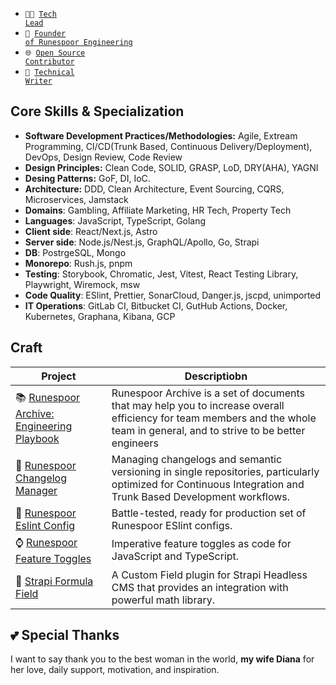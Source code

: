 - <code>👨‍💻 [Tech Lead](https://ua.linkedin.com/in/boris-shuliak-1a3b441b7)</code>
- <code>🐍 [Founder of Runespoor Engineering](https://github.com/runespoor-engineering)</code>
- <code>🌐 [Open Source Contributor](https://github.com/BorysShulyak#craft)</code>
- <code>📝 [Technical Writer](https://runespoor.substack.com)</code>

## Core Skills & Specialization
- **Software Development Practices/Methodologies:** Agile, Extream Programming, CI/CD(Trunk Based, Continuous Delivery/Deployment), DevOps, Design Review, Code Review
- **Design Principles:** Clean Code, SOLID, GRASP, LoD, DRY(AHA), YAGNI
- **Desing Patterns:** GoF, DI, IoC.
- **Architecture:** DDD, Clean Architecture, Event Sourcing, CQRS, Microservices, Jamstack
- **Domains**: Gambling, Affiliate Marketing, HR Tech, Property Tech
- **Languages**: JavaScript, TypeScript, Golang
- **Client side**: React/Next.js, Astro
- **Server side**: Node.js/Nest.js, GraphQL/Apollo, Go, Strapi
- **DB**: PostrgeSQL, Mongo
- **Monorepo**: Rush.js, pnpm
- **Testing**: Storybook, Chromatic, Jest, Vitest, React Testing Library, Playwright, Wiremock, msw
- **Code Quality**: ESlint, Prettier, SonarCloud, Danger.js, jscpd, unimported
- **IT Operations**: GitLab CI, Bitbucket CI, GutHub Actions, Docker, Kubernetes, Graphana, Kibana, GCP

## Craft

| Project                    | Descriptiobn                                      |
|------------------------------|--------------------------------------------------|
| 📚 [Runespoor Archive: Engineering Playbook](https://runespoor-engineering.github.io/runespoorstack/docs/engineering-playbook/engineering-playbook-checklist) | Runespoor Archive is a set of documents that may help you to increase overall efficiency for team members and the whole team in general, and to strive to be better engineers |
📝 [Runespoor Changelog Manager](https://github.com/runespoor-engineering/runespoorstack/tree/main/cli/changelog) | Managing changelogs and semantic versioning in single repositories, particularly optimized for Continuous Integration and Trunk Based Development workflows. |
| 🚯 [Runespoor Eslint Config](https://www.npmjs.com/package/@runespoorstack/eslint-config) | Battle-tested, ready for production set of Runespoor ESlint configs. |
| ⌚ [Runespoor Feature Toggles](https://www.npmjs.com/package/@runespoorstack/feature-toggles-imperative) | Imperative feature toggles as code for JavaScript and TypeScript. |
| 📐 [Strapi Formula Field](https://market.strapi.io/plugins/strapi-plugin-field-formula) | A Custom Field plugin for Strapi Headless CMS that provides an integration with powerful math library. |
## 💕 Special Thanks

I want to say thank you to the best woman in the world, **my wife Diana** for her love, daily support, motivation, and inspiration.
